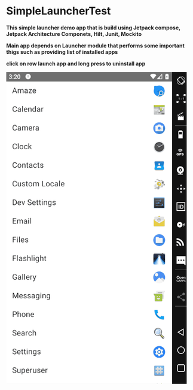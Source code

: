 # SimpleLauncherTest

**This simple launcher demo app that is build using Jetpack compose, Jetpack Architecture Componets, Hilt, Junit, Mockito**

**Main app depends on Launcher module that performs some important thigs such as providing list of installed apps**

**click on row launch app and long press to uninstall app**


![Fill pager indicator](https://github.com/KothamireNarendra/SimpleLauncherTest/blob/master/gif/LauncherGif.gif)
